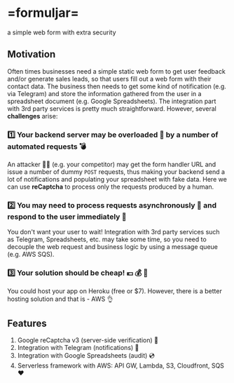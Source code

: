 # =formuljar=

a simple web form with extra security


## Motivation
Often times businesses need a simple static web form to get user feedback and/or generate sales leads, so that users
fill out a web form with their contact data.
The business then needs to get some kind of notification (e.g. via Telegram) and store the information gathered from the user in a spreadsheet document (e.g. Google Spreadsheets).
The integration part with 3rd party services is pretty much straightforward. However, several **challenges** arise:

### :one: Your backend server may be overloaded :no_good: by a number of automated requests :bomb:

An attacker :male_detective: (e.g. your competitor) may get the form handler URL and issue a number of dummy ``POST`` requests, thus making your backend send a lot of notifications and populating your spreadsheet with fake data.
Here we can use **reCaptcha** to process only the requests produced by a human.

### :two: You may need to process requests asynchronously :ping_pong: and respond to the user immediately :running:
You don't want your user to wait!
Integration with 3rd party services such as Telegram, Spreadsheets, etc. may take some time, so you need to decouple the web request and business logic by using a message queue (e.g. AWS SQS).

### :three: Your solution should be cheap! :euro: :moneybag: :money_with_wings:

You could host your app on Heroku (free or $7). However, there is a better hosting solution and that is - AWS :ok_hand:

## Features
1. Google reCaptcha v3 (server-side verification) :boxing_glove:
2. Integration with Telegram (notifications) :bookmark:
3. Integration with Google Spreadsheets (audit) :cd:
4. Serverless framework with AWS: API GW, Lambda, S3, Cloudfront, SQS :heart:
